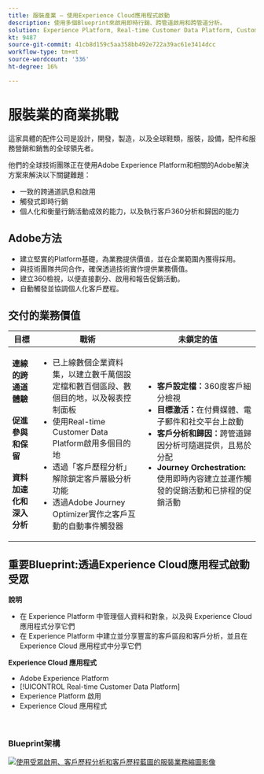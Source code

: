 ```yaml
---
title: 服裝產業 — 使用Experience Cloud應用程式啟動
description: 使用多個Blueprint來啟用即時行銷、跨管道啟用和跨管道分析。
solution: Experience Platform, Real-time Customer Data Platform, Customer Journey Analytics, Journey Orchestration
kt: 9487
source-git-commit: 41cb8d159c5aa358bb492e722a39ac61e3414dcc
workflow-type: tm+mt
source-wordcount: '336'
ht-degree: 16%

---
```



# 服裝業的商業挑戰

這家具體的配件公司是設計，開發，製造，以及全球鞋類，服裝，設備，配件和服務營銷和銷售的全球領先者。

他們的全球技術團隊正在使用Adobe Experience Platform和相關的Adobe解決方案來解決以下關鍵難題：

* 一致的跨通道訊息和啟用
* 觸發式即時行銷
* 個人化和衡量行銷活動成效的能力，以及執行客戶360分析和歸因的能力

## Adobe方法

* 建立堅實的Platform基礎，為業務提供價值，並在企業範圍內獲得採用。
* 與技術團隊共同合作，確保透過技術實作提供業務價值。
* 建立360檢視，以便直接劃分、啟用和報告促銷活動。
* 自動觸發並協調個人化客戶歷程。

## 交付的業務價值

| 目標 | 戰術 | 未鎖定的值 |
|---|---|---|
| **連線的跨通道體驗&#x200B;**<br></br>**促進參與和保留&#x200B;**<br></br>**資料加速化和深入分析**</ul> | <ul><li>已上線數個企業資料集，以建立數千萬個設定檔和數百個區段、數個目的地，以及報表控制面板</li><li>使用Real-time Customer Data Platform啟用多個目的地</li><li>透過「客戶歷程分析」解除鎖定客戶層級分析功能</li><li>透過Adobe Journey Optimizer實作之客戶互動的自動事件觸發器</li></ul> | <ul><li><strong> 客戶設定檔：</strong>360度客戶細分檢視</li><li><strong>目標激活：</strong>在付費媒體、電子郵件和社交平台上啟動</li><li><strong>客戶分析和歸因：</strong>跨管道歸因分析可隨選提供，且易於分配<li><strong>Journey Orchestration:</strong> 使用即時內容建立並運作觸發的促銷活動和已排程的促銷活動</li></ul> |

## 重要Blueprint:透過Experience Cloud應用程式啟動受眾

<strong>說明</strong>
<ul><li>在 Experience Platform 中管理個人資料和對象，以及與 Experience Cloud 應用程式分享它們</li><li>在 Experience Platform 中建立並分享豐富的客戶區段和客戶分析，並且在 Experience Cloud 應用程式中分享它們</li></ul>

<strong>Experience Cloud 應用程式</strong>
<ul><li>Adobe Experience Platform</li><li>[!UICONTROL Real-time Customer Data Platform]</li><li>Experience Platform 啟用</li><li>Experience Cloud 應用程式</li></ul> 
<br>

### Blueprint架構

<a href="https://experienceleague.adobe.com/docs/blueprints-learn/architecture/audience-activation/platform-and-applications.html?lang=zh-Hant"><img alt="使用受眾啟用、客戶歷程分析和客戶歷程藍圖的服裝業務縮圖影像" src="https://experienceleague.adobe.com/docs/blueprints-learn/assets/aep+apps_vertical.svg?lang=en"/></a>




